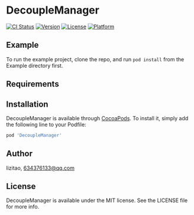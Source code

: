 # DecoupleManager

[![CI Status](https://img.shields.io/travis/lizitao/DecoupleManager.svg?style=flat)](https://travis-ci.org/lizitao/DecoupleManager)
[![Version](https://img.shields.io/cocoapods/v/DecoupleManager.svg?style=flat)](https://cocoapods.org/pods/DecoupleManager)
[![License](https://img.shields.io/cocoapods/l/DecoupleManager.svg?style=flat)](https://cocoapods.org/pods/DecoupleManager)
[![Platform](https://img.shields.io/cocoapods/p/DecoupleManager.svg?style=flat)](https://cocoapods.org/pods/DecoupleManager)

## Example

To run the example project, clone the repo, and run `pod install` from the Example directory first.

## Requirements

## Installation

DecoupleManager is available through [CocoaPods](https://cocoapods.org). To install
it, simply add the following line to your Podfile:

```ruby
pod 'DecoupleManager'
```

## Author

lizitao, 634376133@qq.com

## License

DecoupleManager is available under the MIT license. See the LICENSE file for more info.

